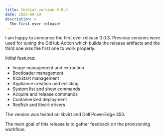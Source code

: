 ```yaml
---
title: Initial version 0.0.3
date: 2023-09-19
description: >
  The first ever release!
---
```


I am happy to announce the first ever release 0.0.3. Previous versions were used for tuning the GitHub Action which builds the release artifacts and the third one was the first one to work properly.

Initial features:

* Image management and extraction
* Bootloader management
* Kickstart management
* Appliance creation and enlisting
* System list and show commands
* Acquire and release commands
* Containerized deployment
* Redfish and libvirt drivers

The version was tested on libvirt and Dell PowerEdge 350.

The main goal of this release is to gather feedback on the provisioning workflow.
